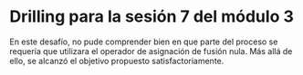 # Drilling para la sesión 7 del módulo 3

En este desafío, no pude comprender bien en que parte del proceso se requería que utilizara
el operador de asignación de fusión nula. Más allá de ello, se alcanzó el objetivo propuesto satisfactoriamente.
